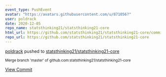 ```yaml
---
event_type: PushEvent
avatar: "https://avatars.githubusercontent.com/u/871056?"
user: poldrack
date: 2020-12-05
repo_name: statsthinking21/statsthinking21-core
html_url: https://github.com/statsthinking21/statsthinking21-core/commit/ed1f882883a8f070c46e9a514b576696a215fd7d
repo_url: https://github.com/statsthinking21/statsthinking21-core
---
```


<a href='https://github.com/poldrack' target='_blank'>poldrack</a> pushed to <a href='https://github.com/statsthinking21/statsthinking21-core' target='_blank'>statsthinking21/statsthinking21-core</a>

<small>Merge branch 'master' of github.com:statsthinking21/statsthinking21-core</small>

<a href='https://github.com/statsthinking21/statsthinking21-core/commit/ed1f882883a8f070c46e9a514b576696a215fd7d' target='_blank'>View Commit</a>